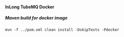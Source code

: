 #### InLong TubeMQ Docker
##### Maven build for docker image
```
mvn -f ../pom.xml clean install -DskipTests -Pdocker
```